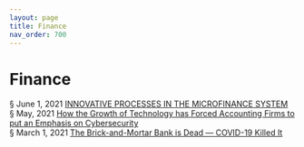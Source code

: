 ```yaml
---
layout: page
title: Finance 
nav_order: 700 
---
```


# Finance 
§ June 1, 2021 [INNOVATIVE PROCESSES IN THE MICROFINANCE SYSTEM](https://archive-i.bsafes.com/docs/I/INNOVATIVE-PROCESSES-IN-THE-MICROFINANCE-SYSTEM/)  
§ May, 2021 [How the Growth of Technology has Forced Accounting Firms to put an Emphasis on Cybersecurity](https://archive-h.bsafes.com/docs/H/how-the-growth-of-technology-has-forced-accounting-firms-to-put-an-emphasis-on-cybersecurity/)   
§ March 1, 2021 [The Brick-and-Mortar Bank is Dead — COVID-19 Killed It](https://archive-t.bsafes.com/docs/T/the-brick-and-mortar-bank-is-dead-covid-19-killed-it/) 
